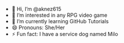 - 👋 Hi, I’m @aknez615
- 👀 I’m interested in any RPG video game
- 🌱 I’m currently learning GitHub Tutorials
- 😄 Pronouns: She/Her
- ⚡ Fun fact: I have a service dog named Milo

<!---
aknez615/aknez615 is a ✨ special ✨ repository because its `README.md` (this file) appears on your GitHub profile.
You can click the Preview link to take a look at your changes.
--->
